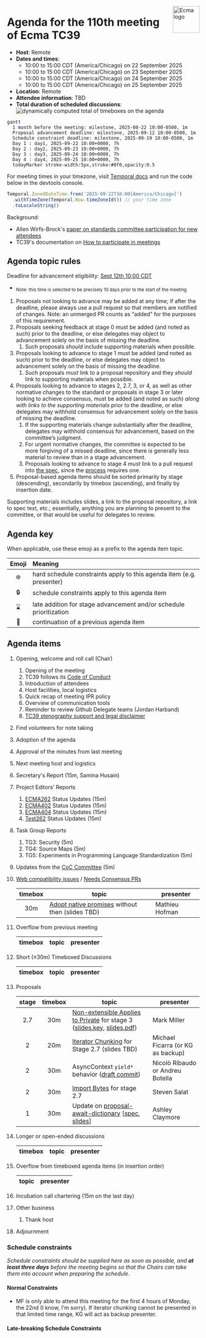 <img src="../images/Ecma_RVB-003.jpg" align="right" height="70" alt="Ecma logo" /> <!-- markdownlint-disable-line MD041 -->

# Agenda for the 110th meeting of Ecma TC39

- **Host**: Remote
- **Dates and times**:
  - 10:00 to 15:00 CDT (America/Chicago) on 22 September 2025
  - 10:00 to 15:00 CDT (America/Chicago) on 23 September 2025
  - 10:00 to 15:00 CDT (America/Chicago) on 24 September 2025
  - 10:00 to 15:00 CDT (America/Chicago) on 25 September 2025
- **Location**: Remote
- **Attendee information**: TBD
- **Total duration of scheduled discussions**: ![dynamically computed total of timeboxes on the agenda](https://tc39-agenda-time.deno.dev/2025/09/)

```mermaid
gantt
  1 month before the meeting: milestone, 2025-08-22 10:00-0500, 1m
  Proposal advancement deadline: milestone, 2025-09-12 10:00-0500, 1m
  Schedule constraint deadline: milestone, 2025-09-19 10:00-0500, 1m
  Day 1 : day1, 2025-09-22 10:00+0000, 7h
  Day 2 : day2, 2025-09-23 10:00+0000, 7h
  Day 3 : day3, 2025-09-24 10:00+0000, 7h
  Day 4 : day4, 2025-09-25 10:00+0000, 7h
  todayMarker stroke-width:5px,stroke:#0f0,opacity:0.5
```

For meeting times in your timezone, visit [Temporal docs](https://tc39.es/proposal-temporal/docs/) and run the code below in the devtools console.

```js
Temporal.ZonedDateTime.from('2025-09-22T10:00[America/Chicago]')
  .withTimeZone(Temporal.Now.timeZoneId()) // your time zone
  .toLocaleString()
```

Background:

- Allen Wirfs-Brock's [paper on standards committee participation for new attendees](http://wirfs-brock.com/allen/files/papers/standpats-asianplop2016.pdf)
- TC39's documentation on [How to participate in meetings](https://github.com/tc39/how-we-work/blob/HEAD/how-to-participate-in-meetings.md)

## Agenda topic rules

Deadline for advancement eligibility: [Sept 12th 10:00 CDT](https://www.timeanddate.com/countdown/generic?iso=20250912T10&p0=178&font=cursive)

- <sub>Note: this time is selected to be precisely 10 days prior to the start of the meeting</sub>

1. Proposals not looking to advance may be added at any time; if after the deadline, please always use a pull request so that members are notified of changes. Note: an unmerged PR counts as “added” for the purposes of this requirement.
1. Proposals seeking feedback at stage 0 must be added (and noted as such) prior to the deadline, or else delegates may object to advancement solely on the basis of missing the deadline.
    1. Such proposals *should* include supporting materials when possible.
1. Proposals looking to advance to stage 1 must be added (and noted as such) prior to the deadline, or else delegates may object to advancement solely on the basis of missing the deadline.
    1. Such proposals *must* link to a proposal repository and they *should* link to supporting materials when possible.
1. Proposals looking to advance to stages 2, 2.7, 3, or 4, as well as other normative changes to the standard or proposals in stage 3 or later looking to achieve consensus, must be added (and noted as such) *along with links to the supporting materials* prior to the deadline, or else delegates may withhold consensus for advancement solely on the basis of missing the deadline.
    1. If the supporting materials change substantially after the deadline, delegates may withhold consensus for advancement, based on the committee’s judgment.
    1. For urgent normative changes, the committee is expected to be more forgiving of a missed deadline, since there is generally less material to review than in a stage advancement.
    1. Proposals looking to advance to stage 4 *must* link to a pull request into [the spec](https://github.com/tc39/ecma262), since the [process](https://tc39.github.io/process-document/) requires one.
1. Proposal-based agenda items should be sorted primarily by stage (descending), secondarily by timebox (ascending), and finally by insertion date.

Supporting materials includes slides, a link to the proposal repository, a link to spec text, etc.; essentially, anything you are planning to present to the committee, or that would be useful for delegates to review.

## Agenda key

When applicable, use these emoji as a prefix to the agenda item topic.

| Emoji | Meaning                                                              |
| :---: | :---                                                                 |
|  ❄️    | hard schedule constraints apply to this agenda item (e.g. presenter) |
|  🔒   | schedule constraints apply to this agenda item                       |
|  ⌛️   | late addition for stage advancement and/or schedule prioritization   |
|  🔁   | continuation of a previous agenda item                               |

## Agenda items

1. Opening, welcome and roll call (Chair)
    1. Opening of the meeting
    1. TC39 follows its [Code of Conduct](https://tc39.github.io/code-of-conduct/)
    1. Introduction of attendees
    1. Host facilities, local logistics
    1. Quick recap of meeting IPR policy
    1. Overview of communication tools
    1. Reminder to review Github Delegate teams (Jordan Harband)
    1. [TC39 stenography support and legal disclaimer](https://github.com/tc39/Reflector/blob/main/transcriptions.md)
1. Find volunteers for note taking
1. Adoption of the agenda
1. Approval of the minutes from last meeting
1. Next meeting host and logistics
1. Secretary's Report (15m, Samina Husain)
1. Project Editors’ Reports
    1. [ECMA262](https://github.com/tc39/ecma262) Status Updates (15m)
    1. [ECMA402](https://github.com/tc39/ecma402) Status Updates (15m)
    1. [ECMA404](https://www.ecma-international.org/publications/standards/Ecma-404.htm) Status Updates (15m)
    1. [Test262](https://github.com/tc39/test262) Status Updates (15m)
1. Task Group Reports
    <!-- 1. TG2: Internationalization (5m) - in practice, this is covered via the ECMA-402 project editors' report -->
    1. TG3: Security (5m)
    1. TG4: Source Maps (5m)
    1. TG5: Experiments in Programming Language Standardization (5m)
1. Updates from the [CoC Committee](https://tc39.es/code-of-conduct/#code-of-conduct-committee) (5m)
1. [Web compatibility issues](https://github.com/tc39/ecma262/issues?utf8=✓&q=is%3Aopen+label%3A%22web+reality%22+is%3Aissue) / [Needs Consensus PRs](https://github.com/tc39/ecma262/pulls?q=is%3Apr+is%3Aopen+label%3A%22needs+consensus%22)

    | timebox | topic | presenter |
    |:-------:|-------|-----------|
    | 30m     | [Adopt native promises](https://github.com/tc39/ecma262/pull/3689) without then (slides TBD) | Mathieu Hofman |

1. Overflow from previous meeting

    | timebox | topic | presenter |
    |:-------:|-------|-----------|

1. Short (≤30m) Timeboxed Discussions

    | timebox | topic | presenter |
    |:-------:|-------|-----------|

1. Proposals

    | stage | timebox | topic | presenter |
    |:-----:|:-------:|-------|-----------|
    | 2.7   | 30m     | [Non-extensible Applies to Private](https://github.com/tc39/proposal-nonextensible-applies-to-private) for stage 3 ([slides.key](https://github.com/tc39/proposal-nonextensible-applies-to-private/blob/main/no-stamping-talks/non-extensible-applies-to-private-update.key), [slides.pdf](https://github.com/tc39/proposal-nonextensible-applies-to-private/blob/main/no-stamping-talks/non-extensible-applies-to-private-update.pdf)) | Mark Miller |
    | 2     | 20m     | [Iterator Chunking](https://github.com/tc39/proposal-iterator-chunking) for Stage 2.7 (slides TBD) | Michael Ficarra (or KG as backup) |
    | 2     | 30m     | AsyncContext `yield*` behavior ([draft commit](https://github.com/nicolo-ribaudo/proposal-async-context/commit/32856cb7ce1aaaa9f310f8f4b6532b93b459012f)) | Nicolò Ribaudo or Andreu Botella |
    | 2     | 30m     | [Import Bytes](https://github.com/tc39/proposal-import-bytes) for stage 2.7 | Steven Salat |
    | 1     | 30m     | Update on [proposal-await-dictionary](https://github.com/tc39/proposal-await-dictionary) [[spec](https://tc39.es/proposal-await-dictionary/), [slides](https://docs.google.com/presentation/d/1TaLCZt2jJtrVY1PjFd49jlBW-vAVil4NYsOzAyYPP7Q/)] | Ashley Claymore |

1. Longer or open-ended discussions

    | timebox | topic | presenter |
    |:-------:|-------|-----------|

1. Overflow from timeboxed agenda items (in insertion order)

    | topic | presenter |
    |-------|-----------|

1. Incubation call chartering (15m on the last day)

1. Other business
    1. Thank host
1. Adjournment

### Schedule constraints

*Schedule constraints should be supplied here as soon as possible, and **at least three days** before the meeting begins so that the Chairs can take them into account when preparing the schedule.*

<!-- DO NOT PUT YOUR CONSTRAINTS HERE! Put them in one of the next sections: either "Normal Constraints" or "Late-breaking Schedule Constraints" -->

<!-- Be specific! Provide a full name, date and time range that they will or will not be available, and which sessions they are trying to prioritize. Satisfaction not guaranteed, but more information is useful. Conflicting constraints honored on a first-come, first served basis. -->

#### Normal Constraints

<!-- Constraints supplied more than three days before the meeting should go here -->
- MF is only able to attend this meeting for the first 4 hours of Monday, the 22nd (I know, I'm sorry). If iterator chunking cannot be presented in that limited time range, KG will act as backup presenter.

#### Late-breaking Schedule Constraints

<!-- Constraints supplied less than three days before the meeting should go here -->
